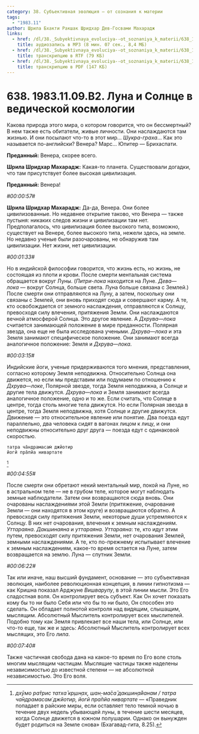 ```yaml
---
category: 38. Субъективная эволюция — от сознания к материи
tags:
  - "1983.11"
author: Шрила Бхакти Ракшак Шридхар Дев-Госвами Махарадж
links:
  - href: /dl/38._Subyektivnaya_evoluciya--ot_soznaniya_k_materii/638_1983.11.09.B2_SridharMj_Luna_i_Solnce_v_vedicheskoj_kosmologii.mp3
    title: аудиозапись в MP3 (8 мин. 07 сек., 8,4 МБ)
  - href: /dl/38._Subyektivnaya_evoluciya--ot_soznaniya_k_materii/638_1983.11.09.B2_SridharMj_Luna_i_Solnce_v_vedicheskoj_kosmologii.rtf
    title: транскрипцию в RTF (79 КБ)
  - href: /dl/38._Subyektivnaya_evoluciya--ot_soznaniya_k_materii/638_1983.11.09.B2_SridharMj_Luna_i_Solnce_v_vedicheskoj_kosmologii.pdf
    title: транскрипцию в PDF (147 КБ)
---
```


# 638. 1983.11.09.B2. Луна и Солнце в ведической космологии

Какова природа этого мира, о котором говорится, что он бессмертный? В нем также есть обитатели, живые личности. Они наслаждаются там жизнью. И они посылают что-то в этот мир… *Шукра-граха*… Как это называется по-английски? Венера? Марс… Юпитер — Брихаспати.

**Преданный:** Венера, скорее всего.

**Шрила Шридхар Махарадж:** Какая-то планета. Существовали догадки, что там присутствует более высокая цивилизация.

**Преданный:** Венера!

*#00:00:57#*

**Шрила Шридхар Махарадж:** Да-да, Венера. Они более цивилизованные. Но недавнее открытие таково, что Венера — также пустыня: никаких следов жизни и цивилизации там нет. Предполагалось, что цивилизация более высокого типа, возможно, существует на Венере, более высокого типа, нежели здесь, на земле. Но недавно ученые были разочарованы, не обнаружив там цивилизации. Нет жизни, нет цивилизации.

*#00:01:33#*

Но в индийской философии говорится, что жизнь есть, но жизнь, не состоящая из плоти и крови. После смерти ментальная система обращается вокруг Луны. (*Питри-лока* находится на Луне. *Дева*—*лока* — вокруг Солнца, больше света. Луна больше связана с Землей.) После смерти они отправляются на Луну, а затем, поскольку они связаны с Землей, они вновь приходят сюда и совершают карму. А те, кто освобождается от земного наслаждения, отправляются к Солнцу, превосходя силу влечения, притяжения Земли. Они наслаждаются вечной атмосферой Солнца. Это другое явление. А *Дхрува*—*лока* считается занимающей положение в мире преданности. Полярная звезда, она еще не была исследована учеными. *Дхрува*—*лока* и эта Земля занимают специфическое положение. Они занимают всегда аналогичное положение: Земля и *Дхрува*—*лока*.

*#00:03:15#*

Индийские йоги, ученые придерживаются того мнения, представления, согласно которому Земля неподвижна. Относительно Солнца она движется, но если мы представим или подумаем по отношению к *Дхрува*—*локе*, Полярной звезде, тогда Земля неподвижна, а Солнце и другие тела движутся. *Дхрува*—*лока* и Земля занимают всегда аналогичное положение, одно и то же. Если считать, что Солнце в центре, тогда столь многие тела движутся. Но если Полярная звезда в центре, тогда Земля неподвижна, хотя Солнце и другие движутся. Движение — это относительное явление или понятие. Два поезда едут параллельно, два человека сидят в вагонах лицом к лицу, и они неподвижны относительно друг друга — поезда едут с одинаковой скоростью.

    татра ча̄ндрамасам̇ джйотир
    йогӣ пра̄пйа нивартате
[^_ftn1]

*#00:04:55#*

После смерти они обретают некий ментальный мир, покой на Луне, но в астральном теле — не в грубом теле, которое могут наблюдать земные наблюдатели. Затем они возвращаются сюда вновь. Они очарованы наслаждениями этой Земли (притяжение, очарование Земли — они находятся в этом круге) и возвращаются обратно. А превосходя силу притяжения Земли, некоторые души устремляются к Солнцу. В них нет очарования, влечения к земным наслаждениям. *Уттараяна*. *Дакшинаяна* и *уттараяна*. *Уттараяна*: те, кто идут этим путем, превосходят силу притяжения Земли, нет очарования Землей, земными наслаждениями. А те, кто по-прежнему испытывает влечение к земным наслаждениям, какое-то время остается на Луне, затем возвращается на землю. Луна — спутник Земли.

*#00:06:22#*

Так или иначе, наш высший фундамент, основание — это субъективная эволюция, наиболее революционная концепция, в линии гипнотизма — как Кришна показал Арджуне *Вишварупу*, в этой линии мысли. Это Его сладостная воля. Он контролирует весь субъект. Как Он хочет показать кому бы то ни было Себя или что бы то ни было, Он способен это сделать. Он обладает полнотой контроля над видящим, слышащим, мыслящим. Абсолютный Мыслитель контролирует всех мыслителей. Подобно тому как Земля привлекает все наши тела, или Солнце, или что-то еще, так же и здесь: Абсолютный Мыслитель контролирует всех мыслящих, это Его *лила*.

*#00:07:40#*

Также частичная свобода дана на какое-то время по Его воле столь многим мыслящим частицам. Мыслящие частицы также наделены независимостью до известной степени — не абсолютной независимостью. Это Его воля.



[^_ftn1]: *дхӯмо ра̄трис татха̄ кр̣шн̣ах̣, шан̣-ма̄са̄ дакшин̣а̄йанам / татра ча̄ндрамасам̇ джйотир, йогӣ пра̄пйа нивартате* — «Праведник попадает в райские миры, если оставляет тело темной ночью в течение двух недель убывающей луны, в течение шести месяцев, когда Солнце движется в южном полушарии. Однако он вынужден будет родиться на Земле снова» (Бхагавад-гита, 8.25).

